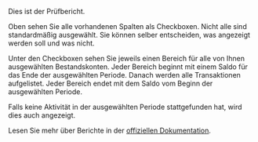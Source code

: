 Dies ist der Prüfbericht.

Oben sehen Sie alle vorhandenen Spalten als Checkboxen. Nicht alle sind standardmäßig ausgewählt. Sie können selber entscheiden, was angezeigt werden soll und was nicht.

Unter den Checkboxen sehen Sie jeweils einen Bereich für alle von Ihnen ausgewählten Bestandskonten. Jeder Bereich beginnt mit einem Saldo für das Ende der ausgewählten Periode. Danach werden alle Transaktionen aufgelistet. Jeder Bereich endet mit dem Saldo vom Beginn der ausgewählten Periode.

Falls keine Aktivität in der ausgewählten Periode stattgefunden hat, wird dies auch angezeigt.

Lesen Sie mehr über Berichte in der [offiziellen Dokumentation](https://firefly-iii.readthedocs.io/en/latest/advanced/reports.html).